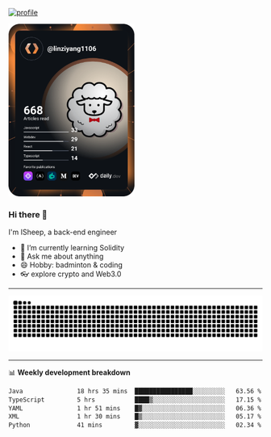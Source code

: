 [![profile](https://user-images.githubusercontent.com/54968314/208005045-e4b42f3b-833d-4242-bfcc-e764865553a2.svg)](https://www.calligrapher.ai/)

<a href="https://app.daily.dev/linziyang1106"><img src="/devcard.png" width="250" alt="ISheep's Dev Card"/></a>

### Hi there 🐏

I'm ISheep, a back-end engineer

- 🔭 I’m currently learning Solidity
- 💬 Ask me about anything
- 😄 Hobby: badminton & coding
- 👓 explore crypto and Web3.0

-------

![](https://raw.githubusercontent.com/ISheepp/ISheepp/output/github-contribution-grid-snake.svg)

-------

📊 **Weekly development breakdown**
<!--START_SECTION:waka-->

```txt
Java               18 hrs 35 mins  ████████████████░░░░░░░░░   63.56 %
TypeScript         5 hrs           ████▒░░░░░░░░░░░░░░░░░░░░   17.15 %
YAML               1 hr 51 mins    █▓░░░░░░░░░░░░░░░░░░░░░░░   06.36 %
XML                1 hr 30 mins    █▒░░░░░░░░░░░░░░░░░░░░░░░   05.17 %
Python             41 mins         ▓░░░░░░░░░░░░░░░░░░░░░░░░   02.34 %
```

<!--END_SECTION:waka-->
